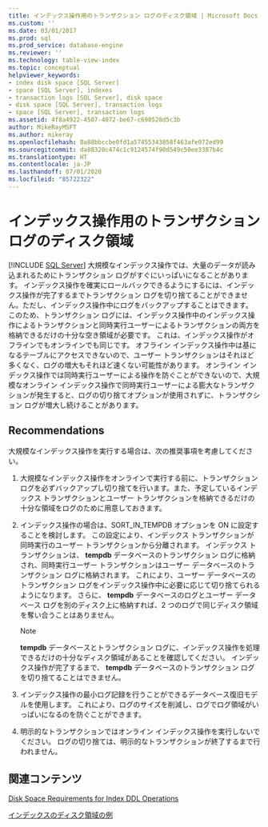 ```yaml
---
title: インデックス操作用のトランザクション ログのディスク領域 | Microsoft Docs
ms.custom: ''
ms.date: 03/01/2017
ms.prod: sql
ms.prod_service: database-engine
ms.reviewer: ''
ms.technology: table-view-index
ms.topic: conceptual
helpviewer_keywords:
- index disk space [SQL Server]
- space [SQL Server], indexes
- transaction logs [SQL Server], disk space
- disk space [SQL Server], transaction logs
- space [SQL Server], transaction logs
ms.assetid: 4f8a4922-4507-4072-be67-c690528d5c3b
author: MikeRayMSFT
ms.author: mikeray
ms.openlocfilehash: 8a88bbccbe0fd1a57455343858f463afe072ed99
ms.sourcegitcommit: da88320c474c1c9124574f90d549c50ee3387b4c
ms.translationtype: HT
ms.contentlocale: ja-JP
ms.lasthandoff: 07/01/2020
ms.locfileid: "85722322"
---
```

# <a name="transaction-log-disk-space-for-index-operations"></a>インデックス操作用のトランザクション ログのディスク領域
 [!INCLUDE [SQL Server](../../includes/applies-to-version/sqlserver.md)]
  大規模なインデックス操作では、大量のデータが読み込まれるためにトランザクション ログがすぐにいっぱいになることがあります。 インデックス操作を確実にロールバックできるようにするには、インデックス操作が完了するまでトランザクション ログを切り捨てることができません。ただし、インデックス操作中にログをバックアップすることはできます。 このため、トランザクション ログには、インデックス操作中のインデックス操作によるトランザクションと同時実行ユーザーによるトランザクションの両方を格納できるだけの十分な空き領域が必要です。 これは、インデックス操作がオフラインでもオンラインでも同じです。 オフライン インデックス操作中は基になるテーブルにアクセスできないので、ユーザー トランザクションはそれほど多くなく、ログの増大もそれほど速くない可能性があります。 オンライン インデックス操作では同時実行ユーザーによる操作を防ぐことができないので、大規模なオンライン インデックス操作で同時実行ユーザーによる膨大なトランザクションが発生すると、ログの切り捨てオプションが使用されずに、トランザクション ログが増大し続けることがあります。  
  
## <a name="recommendations"></a>Recommendations  
 大規模なインデックス操作を実行する場合は、次の推奨事項を考慮してください。  
  
1.  大規模なインデックス操作をオンラインで実行する前に、トランザクション ログを必ずバックアップし切り捨てを行います。また、予定しているインデックス トランザクションとユーザー トランザクションを格納できるだけの十分な領域をログのために用意しておきます。  
  
2.  インデックス操作の場合は、SORT_IN_TEMPDB オプションを ON に設定することを検討します。 この設定により、インデックス トランザクションが同時実行のユーザー トランザクションから分離されます。 インデックス トランザクションは、 **tempdb** データベースのトランザクション ログに格納され、同時実行ユーザー トランザクションはユーザー データベースのトランザクション ログに格納されます。 これにより、ユーザー データベースのトランザクション ログをインデックス操作中に必要に応じて切り捨てられるようになります。 さらに、 **tempdb** データベースのログとユーザー データベース ログを別のディスク上に格納すれば、2 つのログで同じディスク領域を奪い合うことはありません。  
  
    > [!NOTE]  
    >  **tempdb** データベースとトランザクション ログに、インデックス操作を処理できるだけの十分なディスク領域があることを確認してください。 インデックス操作が完了するまで、 **tempdb** データベースのトランザクション ログを切り捨てることはできません。  
  
3.  インデックス操作の最小ログ記録を行うことができるデータベース復旧モデルを使用します。 これにより、ログのサイズを削減し、ログでログ領域がいっぱいになるのを防ぐことができます。  
  
4.  明示的なトランザクションではオンライン インデックス操作を実行しないでください。 ログの切り捨ては、明示的なトランザクションが終了するまで行われません。  
  
## <a name="related-content"></a>関連コンテンツ  
 [Disk Space Requirements for Index DDL Operations](../../relational-databases/indexes/disk-space-requirements-for-index-ddl-operations.md)  
  
 [インデックスのディスク領域の例](../../relational-databases/indexes/index-disk-space-example.md)  
  
  
